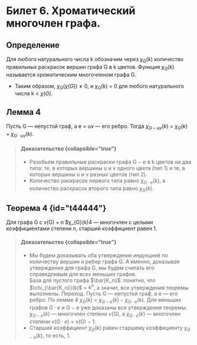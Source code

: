 # Билет 6. Xроматический многочлен графа.

## Определение

Для любого натурального числа k обозначим через
$\chi_G(k)$ количество правильных раскрасок вершин графа G
в k цветов. Функция $\chi_G(k)$ называется хроматическим
многочленом графа G.
- Таким образом, $\chi_G(\chi(G)) \ne 0$, и $\chi_G(k)$ = 0 для любого
натурального числа k < $\chi(G)$.

## Лемма 4

Пусть G — непустой граф, а e = uv — его ребро. Тогда
$χ_{G−uv}(k)$ = $χ_G(k) + χ_{G \cdot uv}(k)$.

>#### Доказательство {collapsible="true"}
> - Разобьем правильные раскраски графа
    G − e в k цветов на два типа: те, в которых вершины u и
    v одного цвета (тип 1) и те, в которых вершины u и v
    разных цветов (тип 2).  
> - Количество раскрасок первого типа равно $χ_{G \cdot e}(k)$, а
    количество раскрасок второго типа равно $χ_{G}(k)$.

## Теорема 4 {id="t44444"}

Для графа G c v(G) = n $χ_{G}(k)4 — многочлен с целыми
коэффициентами степени n, старший коэффициент
равен 1.

>#### Доказательство {collapsible="true"}
> - Мы будем доказывать оба утверждения
    индукцией по количеству вершин и ребер графа G. А
    именно, доказывая утверждение для графа G, мы будем
    считать его справедливым для всех меньших графов.  
> База для пустого графа $\bar{K_n}$: понятно, что $\chi_{\bar{K_n}}(k)$ = 
    $k^n$, а значит, все утверждения теоремы выполнены.
> Переход. Пусть G — непустой граф, а e — его ребро. По
    лемме 4 $χ_G(k)$ = $χ_{G−e}(k) − χ_{G \cdot e}(k)$.
> Для меньших графов $G \cdot e$ и G − e уже доказаны все
    утверждения теоремы: $\chi_{G−e}(k)$ — многочлен степени
    v(G), а $\chi_{G \cdot e}(k)$ — многочлен степени $v(G \cdot e)$ = v(G) − 1.
> - Старший коэффициент $\chi_G(k)$ равен старшему
    коэффициенту $\chi_{G−e}(k)$, то есть, 1. 

